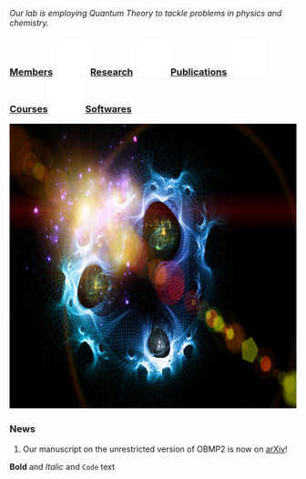 _Our lab is employing Quantum Theory to tackle problems in physics and chemistry._ 

### [Members](Members)![Image](test_space.png)[Research](Research)![Image](test_space.png)[Publications](Publications)![Image](test_space.png)[Courses](Courses)![Image](test_space.png)[Softwares](Softwares)

<img src="test.jpg" width="750" height="500">


### News
1. Our manuscript on the unrestricted version of OBMP2 is now on [arXiv](https://arxiv.org/abs/2107.11260)!


**Bold** and _Italic_ and `Code` text
